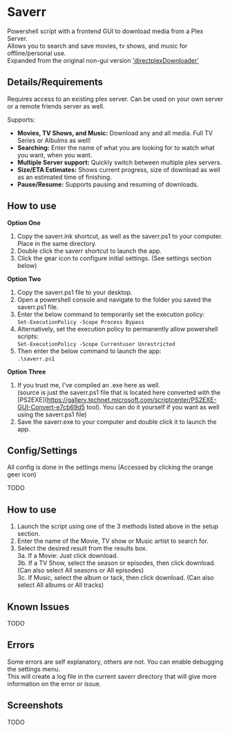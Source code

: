 # Saverr
Powershell script with a frontend GUI to download media from a Plex Server.  
Allows you to search and save movies, tv shows, and music for offline/personal use.  
Expanded from the original non-gui version ['directplexDownloader'](https://github.com/ninthwalker/directPlexDownloader)

## Details/Requirements
Requires access to an existing plex server. Can be used on your own server or a remote friends server as well.  
  
Supports:
* **Movies, TV Shows, and Music:** Download any and all media. Full TV Series or Albulms as well!
* **Searching:** Enter the name of what you are looking for to watch what you want, when you want.
* **Multiple Server support:** Quickly switch between multiple plex servers.
* **Size/ETA Estimates:** Shows current progress, size of download as well as an estimated time of finishing.
* **Pause/Resume:** Supports pausing and resuming of downloads.

## How to use

**Option One**
1. Copy the saverr.ink shortcut, as well as the saverr.ps1 to your computer. Place in the same directory.  
2. Double click the saverr shortcut to launch the app.  
3. Click the gear icon to configure initial settings. (See settings section below)  

**Option Two**
1. Copy the saverr.ps1 file to your desktop.
2. Open a powershell console and navigate to the folder you saved the saverr.ps1 file.
3. Enter the below command to temporarily set the execution policy:  
  `Set-ExecutionPolicy -Scope Process Bypass`  
  3. Alternatively, set the execution policy to permanently allow powershell scripts:  
  `Set-ExecutionPolicy -Scope Currentuser Unrestricted`  
  3. Then enter the below command to launch the app:  
  `.\saverr.ps1`  

**Option Three**
1. If you trust me, I've compiled an .exe here as well.  
  (source is just the saverr.ps1 file that is located here converted with the [PS2EXE](https://gallery.technet.microsoft.com/scriptcenter/PS2EXE-GUI-Convert-e7cb69d5 tool). You can do it yourself if you want as well using the saverr.ps1 file)  
2. Save the saverr.exe to your computer and double click it to launch the app.  

## Config/Settings  
All config is done in the settings menu (Accessed by clicking the orange geer icon)  

TODO  


## How to use  
1. Launch the script using one of the 3 methods listed above in the setup section.  
2. Enter the name of the Movie, TV show or Music artist to search for.  
3. Select the desired result from the results box.  
  3a. If a Movie: Just click download.  
  3b. If a TV Show, select the season or episodes, then click download. (Can also select All seasons or All episodes)  
  3c. If Music, select the album or tack, then click download. (Can also select All albums or All tracks)  

## Known Issues    

TODO  

## Errors  
Some errors are self explanatory, others are not. You can enable debugging the settings menu.  
This will create a log file in the current saverr directory that will give more information on the error or issue.  

## Screenshots  

TODO  

